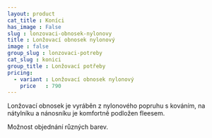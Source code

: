 ```yaml
---
layout: product
cat_title : Koníci
has_image : False
slug : lonzovaci-obnosek-nylonovy
title : Lonžovací obnosek nylonový
image : false
group_slug : lonzovaci-potreby
cat_slug : konici
group_title : Lonžovací potřeby
pricing:
  - variant : Lonžovací obnosek nylonový
    price   : 790
---
```


Lonžovací obnosek je vyráběn z nylonového popruhu s kováním, 
na nátylníku a nánosníku je komfortně podložen fleesem. 

Možnost objednání různých barev.

